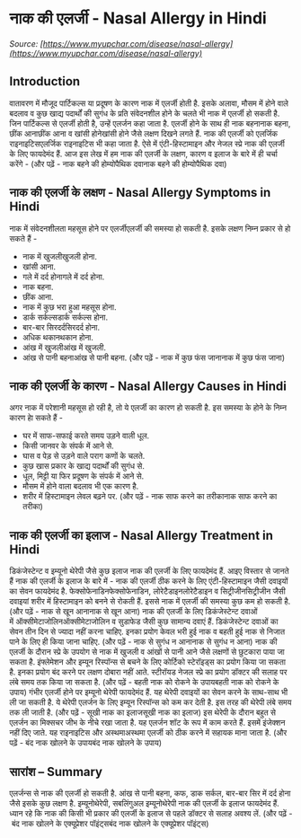 # नाक की एलर्जी - Nasal Allergy in Hindi
_Source: [https://www.myupchar.com/disease/nasal-allergy](https://www.myupchar.com/disease/nasal-allergy)_

## Introduction
वातावरण में मौजूद पार्टिकल्स या प्रदूषण के कारण नाक में एलर्जी होती है. इसके अलावा, मौसम में होने वाले बदलाव व कुछ खाद्य पदार्थों की सुगंध के प्रति संवेदनशील होने के चलते भी नाक में एलर्जी हो सकती है. जिन पार्टिकल्स से एलर्जी होती है, उन्हें एलर्जन कहा जाता है. एलर्जी होने के साथ ही नाक बहनानाक बहना, छींक आनाछींक आना व खांसी होनेखांसी होने जैसे लक्षण दिखने लगते हैं. नाक की एलर्जी को एलर्जिक राइनाइटिसएलर्जिक राइनाइटिस भी कहा जाता है. ऐसे में एंटी-हिस्टामाइन और नेजल स्प्रे नाक की एलर्जी के लिए फायदेमंद हैं.
आज इस लेख में हम नाक की एलर्जी के लक्षण, कारण व इलाज के बारे में ही चर्चा करेंगे -
(और पढ़ें - नाक बहने की होम्योपैथिक दवानाक बहने की होम्योपैथिक दवा)

## नाक की एलर्जी के लक्षण - Nasal Allergy Symptoms in Hindi
नाक में संवेदनशीलता महसूस होने पर एलर्जीएलर्जी की समस्या हो सकती है. इसके लक्षण निम्न प्रकार से हो सकते हैं -
- नाक में खुजलीखुजली होना.
- खांसी आना.
- गले में दर्द होनागले में दर्द होना.
- नाक बहना.
- छींक आना.
- नाक में कुछ भरा हुआ महसूस होना.
- डार्क सर्कल्सडार्क सर्कल्स होना.
- बार-बार सिरदर्दसिरदर्द होना.
- अधिक थकानथकान होना.
- आंख में खुजलीआंख में खुजली.
- आंख से पानी बहनाआंख से पानी बहना.
(और पढ़ें - नाक में कुछ फंस जानानाक में कुछ फंस जाना)

## नाक की एलर्जी के कारण - Nasal Allergy Causes in Hindi
अगर नाक में परेशानी महसूस हो रही है, तो ये एलर्जी का कारण हो सकती है. इस समस्या के होने के निम्न कारण हाे सकते हैं -
- घर में साफ-सफाई करते समय उड़ने वाली धूल.
- किसी जानवर के संपर्क में आने से.
- घास व पेड़ से उड़ने वाले पराग कणों के चलते.
- कुछ खास प्रकार के खाद्य पदार्थों की सुगंध से.
- धूल, मिट्टी या फिर प्रदूषण के संपर्क में आने से.
- मौसम में होने वाला बदलाव भी एक कारण है.
- शरीर में हिस्टामाइन लेवल बढ़ने पर.
(और पढ़ें - नाक साफ करने का तरीकानाक साफ करने का तरीका)

## नाक की एलर्जी का इलाज - Nasal Allergy Treatment in Hindi
डिकंजेस्टेन्ट व इम्यूनो थेरेपी जैसे कुछ इलाज नाक की एलर्जी के लिए फायदेमंद हैं. आइए विस्तार से जानते हैं नाक की एलर्जी के इलाज के बारे में -
नाक की एलर्जी ठीक करने के लिए एंटी-हिस्टामाइन जैसी दवाइयों का सेवन फायदेमंद है. फेक्सोफेनाडिनफेक्सोफेनाडिन, लोरेटैडाइनलोरेटैडाइन व सिट्रीजीनसिट्रीजीन जैसी दवाइयां शरीर में हिस्टामाइन को बनने से रोकती हैं. इससे नाक में एलर्जी की समस्या कुछ कम हो सकती है.
(और पढ़ें - नाक से खून आनानाक से खून आना)
नाक की एलर्जी के लिए डिकंजेस्टेन्ट दवाओं में ऑक्सीमेटाजोलिनऑक्सीमेटाजोलिन व सुडाफेड जैसी कुछ सामान्य दवाएं हैं. डिकंजेस्टेन्ट दवाओं का सेवन तीन दिन से ज्यादा नहीं करना चाहिए. इनका प्रयोग केवल भरी हुई नाक व बहती हुई नाक से निजात पाने के लिए ही किया जाना चाहिए.
(और पढ़ें - नाक से सुगंध न आनानाक से सुगंध न आना)
नाक की एलर्जी के दौरान स्प्रे के उपयोग से नाक में खुजली व आंखों से पानी आने जैसे लक्षणों से छुटकारा पाया जा सकता है. इंफ्लेमेशन और इम्यून रिस्पॉन्स से बचने के लिए कोर्टिको स्टेरॉइड्स का प्रयोग किया जा सकता है. इनका प्रयोग बंद करने पर लक्षण दोबारा नहीं आते. स्टीरॉयड नेजल स्प्रे का प्रयोग डॉक्टर की सलाह पर लंबे समय तक किया जा सकता है.
(और पढ़ें - बहती नाक को रोकने के उपायबहती नाक को रोकने के उपाय)
गंभीर एलर्जी होने पर इम्यूनो थेरेपी फायदेमंद हैं. यह थेरेपी दवाइयों का सेवन करने के साथ-साथ भी ली जा सकती है. ये थेरेपी एलर्जन के लिए इम्यून रिस्पॉन्स को कम कर देती है. इस तरह की थेरेपी लंबे समय तक ली जाती है.
(और पढ़ें - सूखी नाक का इलाजसूखी नाक का इलाज)
इस थेरेपी के दौरान बहुत से एलर्जन का मिक्सचर जीभ के नीचे रखा जाता है. यह एलर्जन शॉट के रूप में काम करते हैं. इसमें इंजेक्शन नहीं दिए जाते. यह राइनाइटिस और अस्थमाअस्थमा एलर्जी को ठीक करने में सहायक माना जाता है.
(और पढ़ें - बंद नाक खोलने के उपायबंद नाक खोलने के उपाय)

## सारांश – Summary
एलर्जन्स से नाक की एलर्जी हो सकती है. आंख से पानी बहना, कफ, डाक सर्कल, बार-बार सिर में दर्द होना जैसे इसके कुछ लक्षण है. इम्यूनोथेरेपी, सबलिंगुअल इम्यूनोथेरेपी नाक की एलर्जी के इलाज फायदेमंद हैं. ध्यान रहे कि नाक की किसी भी प्रकार की एलर्जी के इलाज से पहले डॉक्टर से सलाह अवश्य लें.
(और पढ़ें - बंद नाक खोलने के एक्यूप्रेशर पॉइंट्सबंद नाक खोलने के एक्यूप्रेशर पॉइंट्स)

